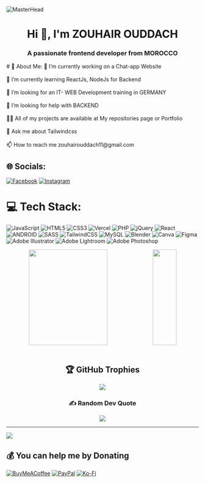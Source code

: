 ![MasterHead](https://camo.githubusercontent.com/d4902b57b5e2549993dfc819375943915f4a4bd1c2b3718f894547e1910c3e2e/68747470733a2f2f63686b736b696c6c732e636f6d2f77702d636f6e74656e742f75706c6f6164732f323032302f30342f62616e6e65722d62672e676966)
<h1 align="center">Hi 👋, I'm ZOUHAIR OUDDACH</h1>
<h3 align="center">A passionate frontend developer from MOROCCO</h3>
# 💫 About Me:
🔭 I’m currently working on a Chat-app Website<br><br>🌱 I’m currently learning ReactJs, NodeJs for Backend<br><br>👯 I’m looking for an IT- WEB Development training in GERMANY<br><br>🤝 I’m looking for help with BACKEND<br><br>👨‍💻 All of my projects are available at My repositories page or Portfolio<br><br>💬 Ask me about Tailwindcss<br><br>📫 How to reach me zouhairouddach11@gmail.com<br>


## 🌐 Socials:
[![Facebook](https://img.shields.io/badge/Facebook-%231877F2.svg?logo=Facebook&logoColor=white)](https://facebook.com/zouhair.ddach.12) [![Instagram](https://img.shields.io/badge/Instagram-%23E4405F.svg?logo=Instagram&logoColor=white)](https://instagram.com/ouddzou)

# 💻 Tech Stack:
![JavaScript](https://img.shields.io/badge/javascript-%23323330.svg?style=for-the-badge&logo=javascript&logoColor=%23F7DF1E) ![HTML5](https://img.shields.io/badge/html5-%23E34F26.svg?style=for-the-badge&logo=html5&logoColor=white) ![CSS3](https://img.shields.io/badge/css3-%231572B6.svg?style=for-the-badge&logo=css3&logoColor=white) ![Vercel](https://img.shields.io/badge/vercel-%23000000.svg?style=for-the-badge&logo=vercel&logoColor=white) ![PHP](https://img.shields.io/badge/php-%23777BB4.svg?style=for-the-badge&logo=php&logoColor=white) ![jQuery](https://img.shields.io/badge/jquery-%230769AD.svg?style=for-the-badge&logo=jquery&logoColor=white) ![React](https://img.shields.io/badge/react-%2320232a.svg?style=for-the-badge&logo=react&logoColor=%2361DAFB) ![ANDROID](https://img.shields.io/badge/android-%2320232a.svg?style=for-the-badge&logo=android&logoColor=%a4c639) ![SASS](https://img.shields.io/badge/SASS-hotpink.svg?style=for-the-badge&logo=SASS&logoColor=white) ![TailwindCSS](https://img.shields.io/badge/tailwindcss-%2338B2AC.svg?style=for-the-badge&logo=tailwind-css&logoColor=white) ![MySQL](https://img.shields.io/badge/mysql-%2300f.svg?style=for-the-badge&logo=mysql&logoColor=white) ![Blender](https://img.shields.io/badge/blender-%23F5792A.svg?style=for-the-badge&logo=blender&logoColor=white) ![Canva](https://img.shields.io/badge/Canva-%2300C4CC.svg?style=for-the-badge&logo=Canva&logoColor=white) 	![Figma](https://img.shields.io/badge/figma-%23F24E1E.svg?style=for-the-badge&logo=figma&logoColor=white) ![Adobe Illustrator](https://img.shields.io/badge/adobeillustrator-%23FF9A00.svg?style=for-the-badge&logo=adobeillustrator&logoColor=white) ![Adobe Lightroom](https://img.shields.io/badge/Adobe%20Lightroom-31A8FF.svg?style=for-the-badge&logo=Adobe%20Lightroom&logoColor=white) ![Adobe Photoshop](https://img.shields.io/badge/adobephotoshop-%2331A8FF.svg?style=for-the-badge&logo=adobephotoshop&logoColor=white)

<div align="center">
  <img width="64%" height="250px" src="https://github-readme-stats.vercel.app/api?username=zouhairDe&show_icons=true&count_private=true&hide_border=true&title_color=00bfbf&icon_color=00bfbf&text_color=c9d1d9&bg_color=0d1117"/>
  <img width="35%" height="250px" src="https://github-readme-stats.vercel.app/api/top-langs/?username=zouhairDe&layout=compact&hide_border=true&title_color=00bfbf&text_color=00bfbf&bg_color=0d1117"/>
</div> <br>

<div display="flex" justify-content="center" align="center">

## 🏆 GitHub Trophies
![](https://github-profile-trophy.vercel.app/?username=zouhairDe&theme=monokai&no-frame=true&no-bg=true&margin-w=4&column=6&row=1)
</div>

<div display="flex" justify-content="center" align="center">

###  ✍️ Random Dev Quote
![](https://quotes-github-readme.vercel.app/api?type=horizontal&theme=tokyonight)

</div>


---


[![](https://visitcount.itsvg.in/api?id=zouhairDe&icon=2&color=1)](https://visitcount.itsvg.in)

  ## 💰 You can help me by Donating
  [![BuyMeACoffee](https://img.shields.io/badge/Buy%20Me%20a%20Coffee-ffdd00?style=for-the-badge&logo=buy-me-a-coffee&logoColor=black)](https://buymeacoffee.com/zogamaoudd) [![PayPal](https://img.shields.io/badge/PayPal-00457C?style=for-the-badge&logo=paypal&logoColor=white)](https://paypal.me/zogamayt) [![Ko-Fi](https://img.shields.io/badge/Ko--fi-F16061?style=for-the-badge&logo=ko-fi&logoColor=white)](https://ko-fi.com/zogamaoudd) 
